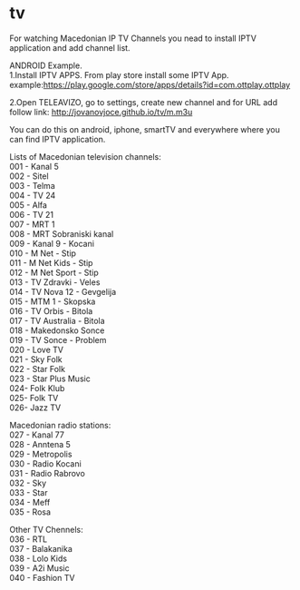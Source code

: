 # tv
For watching Macedonian IP TV Channels you nead to install IPTV application and add channel list.

ANDROID Example.  
1.Install IPTV APPS. 
From play store install some IPTV App. example:https://play.google.com/store/apps/details?id=com.ottplay.ottplay
  
2.Open TELEAVIZO, go to settings, create new channel and for URL add follow link:
http://jovanovjoce.github.io/tv/m.m3u
  
You can do this on android, iphone, smartTV and everywhere where you can find IPTV application.

Lists of Macedonian television channels:  
001 - Kanal 5  
002 - Sitel  
003 - Telma  
004 - TV 24  
005 - Alfa  
006 - TV 21  
007 - MRT 1  
008 - MRT Sobraniski kanal  
009 - Kanal 9 - Kocani  
010 - M Net - Stip  
011 - M Net Kids - Stip  
012 - M Net Sport - Stip  
013 - TV Zdravki - Veles  
014 - TV Nova 12 - Gevgelija  
015 - MTM 1 - Skopska  
016 - TV Orbis - Bitola  
017 - TV Australia - Bitola  
018 - Makedonsko Sonce  
019 - TV Sonce - Problem  
020 - Love TV  
021 - Sky Folk  
022 - Star Folk  
023 - Star Plus Music  
024- Folk Klub  
025- Folk TV  
026- Jazz TV  

Macedonian radio stations:  
027 - Kanal 77  
028 - Anntena 5  
029 - Metropolis  
030 - Radio Kocani  
031 - Radio Rabrovo  
032 - Sky  
033 - Star  
034 - Meff  
035 - Rosa  

Other TV Chennels:  
036 - RTL  
037 - Balakanika  
038 - Lolo Kids  
039 - A2i Music  
040 - Fashion TV  

